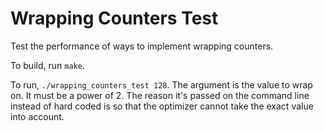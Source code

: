 # Wrapping Counters Test

Test the performance of ways to implement wrapping counters.

To build, run `make`.

To run, `./wrapping_counters_test 128`. The argument is the value to wrap on. It must
be a power of 2. The reason it's passed on the command line instead of hard coded is
so that the optimizer cannot take the exact value into account.

